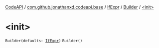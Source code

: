 [CodeAPI](../../../index.md) / [com.github.jonathanxd.codeapi.base](../../index.md) / [IfExpr](../index.md) / [Builder](index.md) / [&lt;init&gt;](.)

# &lt;init&gt;

`Builder(defaults: `[`IfExpr`](../index.md)`)`
`Builder()`